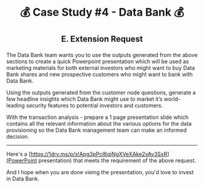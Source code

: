 # <p align="center" style="margin-top: 0px;">💰 Case Study #4 - Data Bank 💰
## <p align="center"> E. Extension Request

The Data Bank team wants you to use the outputs generated from the above sections to create a quick Powerpoint presentation which will be used as marketing materials for both external investors who might want to buy Data Bank shares and new prospective customers who might want to bank with Data Bank.

Using the outputs generated from the customer node questions, generate a few headline insights which Data Bank might use to market it’s world-leading security features to potential investors and customers.

With the transaction analysis - prepare a 1 page presentation slide which contains all the relevant information about the various options for the data provisioning so the Data Bank management team can make an informed decision.

---

Here's a [https://1drv.ms/p/s!Apg3pPcl6qjNgXVeXAke2vAv3SxR](PowerPoint presentation) that meets the requirement of the above request. 

And I hope when you are done vieing the presentation, you'd love to invest in Data Bank.
